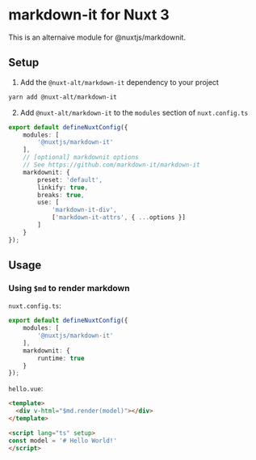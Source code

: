 # markdown-it for Nuxt 3

This is an alternaive module for @nuxtjs/markdownit.

## Setup
1. Add the `@nuxt-alt/markdown-it` dependency to your project

```bash
yarn add @nuxt-alt/markdown-it
```

2. Add `@nuxt-alt/markdown-it` to the `modules` section of `nuxt.config.ts`

```ts
export default defineNuxtConfig({
    modules: [
        '@nuxtjs/markdown-it'
    ],
    // [optional] markdownit options
    // See https://github.com/markdown-it/markdown-it
    markdownit: {
        preset: 'default',
        linkify: true,
        breaks: true,
        use: [
            'markdown-it-div',
            ['markdown-it-attrs', { ...options }]
        ]
    }
});
```

## Usage

### Using `$md` to render markdown

`nuxt.config.ts`:
```ts
export default defineNuxtConfig({
    modules: [
        '@nuxtjs/markdown-it'
    ],
    markdownit: {
        runtime: true
    }
});
```

`hello.vue`:
```html
<template>
  <div v-html="$md.render(model)"></div>
</template>

<script lang="ts" setup>
const model = '# Hello World!'
</script>
```